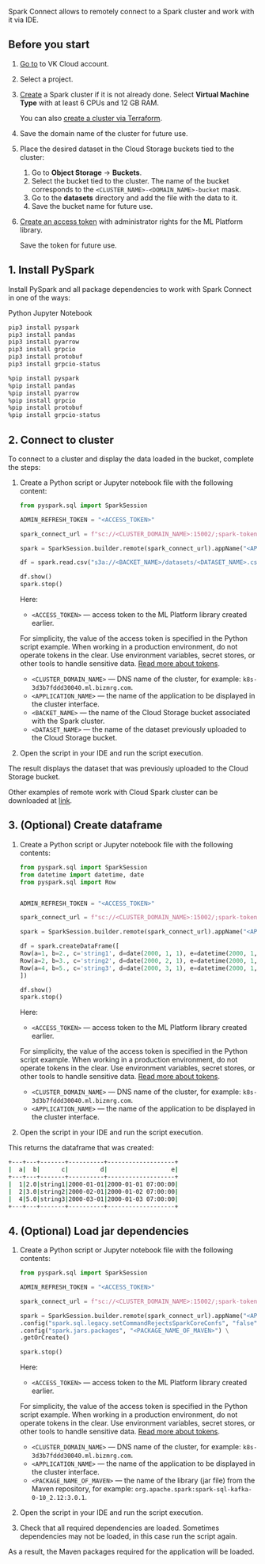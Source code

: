 Spark Connect allows to remotely connect to a Spark cluster and work with it via IDE.

## Before you start

1. [Go to](https://msk.cloud.vk.com/app/en) to VK Cloud account.
1. Select a project.
1. [Create](../../service-management/create) a Spark cluster if it is not already done. Select **Virtual Machine Type** with at least 6 CPUs and 12 GB RAM.

    <info>

    You can also [create a cluster via Terraform](/en/tools-for-using-services/terraform/how-to-guides/spark/create).

    </info>

1. Save the domain name of the cluster for future use.
1. Place the desired dataset in the Cloud Storage buckets tied to the cluster:

    1. Go to **Object Storage** → **Buckets**.
    1. Select the bucket tied to the cluster. The name of the bucket corresponds to the `<CLUSTER_NAME>-<DOMAIN_NAME>-bucket` mask.
    1. Go to the **datasets** directory and add the file with the data to it.
    1. Save the bucket name for future use.
1. [Create an access token](/ru/ml/spark-to-k8s/ml-platform-library/authz#create_token_console "change-lang") with administrator rights for the ML Platform library.

    Save the token for future use.

## 1. Install PySpark

Install PySpark and all package dependencies to work with Spark Connect in one of the ways:

<tabs>
<tablist>
<tab>Python</tab>
<tab>Jupyter Notebook</tab>
</tablist>
<tabpanel>

```bash
pip3 install pyspark
pip3 install pandas
pip3 install pyarrow
pip3 install grpcio
pip3 install protobuf
pip3 install grpcio-status
```

</tabpanel>
<tabpanel>

```bash
%pip install pyspark
%pip install pandas
%pip install pyarrow
%pip install grpcio
%pip install protobuf
%pip install grpcio-status
```

</tabpanel>
</tabs>


## 2. Connect to cluster

To connect to a cluster and display the data loaded in the bucket, complete the steps:

1. Create a Python script or Jupyter notebook file with the following content:

    ```python
    from pyspark.sql import SparkSession

    ADMIN_REFRESH_TOKEN = "<ACCESS_TOKEN>"

    spark_connect_url = f"sc://<CLUSTER_DOMAIN_NAME>:15002/;spark-token={ADMIN_REFRESH_TOKEN}"

    spark = SparkSession.builder.remote(spark_connect_url).appName("<APPLICATION_NAME>").getOrCreate()

    df = spark.read.csv("s3a://<BACKET_NAME>/datasets/<DATASET_NAME>.csv", header=True, inferSchema=True)

    df.show()
    spark.stop()
    ```

    Here:

    - `<ACCESS_TOKEN>` — access token to the ML Platform library created earlier.

    <err>

    For simplicity, the value of the access token is specified in the Python script example. When working in a production environment, do not operate tokens in the clear. Use environment variables, secret stores, or other tools to handle sensitive data. [Read more about tokens](/ru/ml/spark-to-k8s/ml-platform-library/authz "change-lang").

    </err>

    - `<CLUSTER_DOMAIN_NAME>` — DNS name of the cluster, for example: `k8s-3d3b7fddd30040.ml.bizmrg.com`.
    - `<APPLICATION_NAME>` — the name of the application to be displayed in the cluster interface.
    - `<BACKET_NAME>` — the name of the Cloud Storage bucket associated with the Spark cluster.
    - `<DATASET_NAME>` — the name of the dataset previously uploaded to the Cloud Storage bucket.

1. Open the script in your IDE and run the script execution.

The result displays the dataset that was previously uploaded to the Cloud Storage bucket.

Other examples of remote work with Cloud Spark cluster can be downloaded at [link](assets/connect_demo.ipynb "download").

## 3. (Optional) Create dataframe

1. Create a Python script or Jupyter notebook file with the following contents:

    ```python
    from pyspark.sql import SparkSession
    from datetime import datetime, date
    from pyspark.sql import Row


    ADMIN_REFRESH_TOKEN = "<ACCESS_TOKEN>"

    spark_connect_url = f"sc://<CLUSTER_DOMAIN_NAME>:15002/;spark-token={ADMIN_REFRESH_TOKEN}"

    spark = SparkSession.builder.remote(spark_connect_url).appName("<APPLICATION_NAME>").getOrCreate()

    df = spark.createDataFrame([
    Row(a=1, b=2., c='string1', d=date(2000, 1, 1), e=datetime(2000, 1, 1, 12, 0)),
    Row(a=2, b=3., c='string2', d=date(2000, 2, 1), e=datetime(2000, 1, 2, 12, 0)),
    Row(a=4, b=5., c='string3', d=date(2000, 3, 1), e=datetime(2000, 1, 3, 12, 0))
    ])

    df.show()
    spark.stop()
    ```

   Here:

    - `<ACCESS_TOKEN>` — access token to the ML Platform library created earlier.

    <err>

    For simplicity, the value of the access token is specified in the Python script example. When working in a production environment, do not operate tokens in the clear. Use environment variables, secret stores, or other tools to handle sensitive data. [Read more about tokens](/ru/ml/spark-to-k8s/ml-platform-library/authz "change-lang").

    </err>

    - `<CLUSTER_DOMAIN_NAME>` — DNS name of the cluster, for example: `k8s-3d3b7fddd30040.ml.bizmrg.com`.
    - `<APPLICATION_NAME>` — the name of the application to be displayed in the cluster interface.

1. Open the script in your IDE and run the script execution.

This returns the dataframe that was created:

```bash
+---+---+-------+----------+-------------------+
|  a|  b|      c|         d|                  e|
+---+---+-------+----------+-------------------+
|  1|2.0|string1|2000-01-01|2000-01-01 07:00:00|
|  2|3.0|string2|2000-02-01|2000-01-02 07:00:00|
|  4|5.0|string3|2000-03-01|2000-01-03 07:00:00|
+---+---+-------+----------+-------------------+
```

## 4. (Optional) Load jar dependencies

1. Create a Python script or Jupyter notebook file with the following contents:

    ```python
    from pyspark.sql import SparkSession

    ADMIN_REFRESH_TOKEN = "<ACCESS_TOKEN>"

    spark_connect_url = f"sc://<CLUSTER_DOMAIN_NAME>:15002/;spark-token={ADMIN_REFRESH_TOKEN}"

    spark = SparkSession.builder.remote(spark_connect_url).appName("<APPLICATION_NAME>") \
    .config("spark.sql.legacy.setCommandRejectsSparkCoreConfs", "false") \
    .config("spark.jars.packages", "<PACKAGE_NAME_OF_MAVEN>") \
    .getOrCreate()

    spark.stop()
    ```

    
    Here:

    - `<ACCESS_TOKEN>` — access token to the ML Platform library created earlier.

    <err>

    For simplicity, the value of the access token is specified in the Python script example. When working in a production environment, do not operate tokens in the clear. Use environment variables, secret stores, or other tools to handle sensitive data. [Read more about tokens](/ru/ml/spark-to-k8s/ml-platform-library/authz "change-lang").

    </err>

    - `<CLUSTER_DOMAIN_NAME>` — DNS name of the cluster, for example: `k8s-3d3b7fddd30040.ml.bizmrg.com`.
    - `<APPLICATION_NAME>` — the name of the application to be displayed in the cluster interface.
    - `<PACKAGE_NAME_OF_MAVEN>` — the name of the library (jar file) from the Maven repository, for example: `org.apache.spark:spark-sql-kafka-0-10_2.12:3.0.1`.

1. Open the script in your IDE and run the script execution.
1. Check that all required dependencies are loaded. Sometimes dependencies may not be loaded, in this case run the script again.

As a result, the Maven packages required for the application will be loaded.
